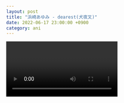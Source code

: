 ```yaml
---
layout: post
title: "浜崎あゆみ - dearest(犬夜叉)"
date: 2022-06-17 23:00:00 +0900
category: ani
---
```


<div class="video-container">
    <video id="player" class="video-js vjs-default-skin vjs-big-play-centered" data-json="/public/json/ani/浜崎あゆみ - dearest(犬夜叉).json"></video>
</div>

```
```